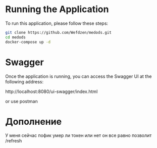 # Running the Application

To run this application, please follow these steps:

```bash
git clone https://github.com/Wefdzen/medods.git
cd medods
docker-compose up -d

```

# Swagger

Once the application is running, you can access the Swagger UI at the following address:

http://localhost:8080/ui-swagger/index.html

or use postman

# Дополнение
У меня сейчас пофик умер ли токен или нет он все равно позволит /refresh
